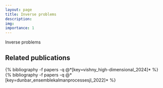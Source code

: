 ```yaml
---
layout: page
title: Inverse problems
description:
img:
importance: 1
---
```


Inverse problems

## Related publications
<div class="publications">
  {% bibliography -f papers -q @*[key=vishny_high-dimensional_2024]* %}
  {% bibliography -f papers -q @*[key=dunbar_ensemblekalmanprocessesjl_2022]* %}
</div>
